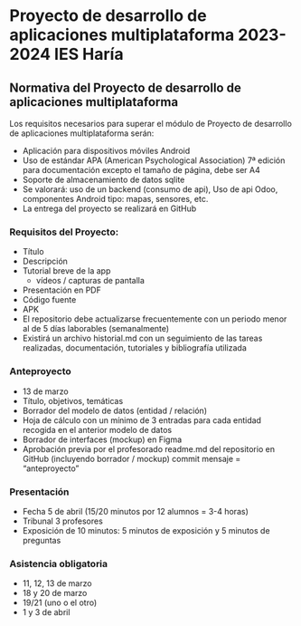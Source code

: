 # Proyecto de desarrollo de aplicaciones multiplataforma 2023-2024 IES Haría

## Normativa del Proyecto de desarrollo de aplicaciones multiplataforma

Los requisitos necesarios para superar el módulo de Proyecto de desarrollo de aplicaciones multiplataforma serán:
- Aplicación para dispositivos móviles Android
- Uso de estándar APA (American Psychological Association) 7ª edición para documentación excepto el tamaño de página, debe ser A4
- Soporte de almacenamiento de datos sqlite
- Se valorará: uso de un backend (consumo de api), Uso de api Odoo, componentes Android tipo: mapas, sensores, etc.
- La entrega del proyecto se realizará en GitHub

### Requisitos del Proyecto:
- Título
- Descripción
- Tutorial breve de la app
  - vídeos / capturas de pantalla
- Presentación en PDF
- Código fuente
- APK
- El repositorio debe actualizarse frecuentemente con un periodo menor al de 5 días laborables (semanalmente)
- Existirá un archivo historial.md con un seguimiento de las tareas realizadas, documentación, tutoriales y bibliografía utilizada

### Anteproyecto
- 13 de marzo
- Título, objetivos, temáticas
- Borrador del modelo de datos (entidad / relación)
- Hoja de cálculo con un mínimo de 3 entradas para cada entidad recogida en el anterior modelo de datos
- Borrador de interfaces (mockup) en Figma
- Aprobación previa por el profesorado
readme.md del repositorio en GitHub (incluyendo borrador / mockup)
commit mensaje = “anteproyecto”

### Presentación
- Fecha 5 de abril (15/20 minutos por 12  alumnos  = 3-4 horas)
- Tribunal 3 profesores
- Exposición de 10 minutos: 5 minutos de exposición y 5 minutos de preguntas

### Asistencia obligatoria
- 11, 12, 13 de marzo
- 18 y 20 de marzo
- 19/21 (uno o el otro)
- 1 y 3 de abril
